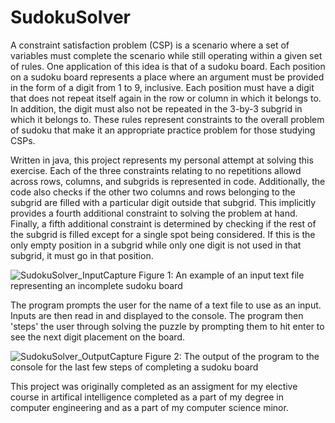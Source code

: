 # SudokuSolver

A constraint satisfaction problem (CSP) is a scenario where a set of 
variables must complete the scenario while still operating within a given
set of rules. One application of this idea is that of a sudoku board. Each 
position on a sudoku board represents a place where an argument must be 
provided in the form of a digit from 1 to 9, inclusive. Each position must 
have a digit that does not repeat itself again in the row or column in which 
it belongs to. In addition, the digit must also not be repeated in the 3-by-3 
subgrid in which it belongs to. These rules represent constraints to the 
overall problem of sudoku that make it an appropriate practice problem for 
those studying CSPs.

Written in java, this project represents my personal attempt at solving this
exercise. Each of the three constraints relating to no repetitions allowd
across rows, columns, and subgrids is represented in code. Additionally,
the code also checks if the other two columns and rows belonging to the
subgrid are filled with a particular digit outside that subgrid. This 
implicitly provides a fourth additional constraint to solving the problem 
at hand. Finally, a fifth additional constraint is determined by checking 
if the rest of the subgrid is filled except for a single spot being 
considered. If this is the only empty position in a subgrid while only 
one digit is not used in that subgrid, it must go in that position.

![SudokuSolver_InputCapture](https://user-images.githubusercontent.com/77171947/104414913-0596c680-553f-11eb-965c-d36f87eaa25a.JPG)
Figure 1: An example of an input text file representing an incomplete sudoku board

The program prompts the user for the name of a text file to use as an input.
Inputs are then read in and displayed to the console. The program then 'steps'
the user through solving the puzzle by prompting them to hit enter to see
the next digit placement on the board.

![SudokuSolver_OutputCapture](https://user-images.githubusercontent.com/77171947/104414916-062f5d00-553f-11eb-9e8f-6a08409c30fa.JPG)
Figure 2: The output of the program to the console for the last few steps of completing a sudoku board

This project was originally completed as an assigment for my elective
course in artifical intelligence completed as a part of my degree
in computer engineering and as a part of my computer science minor.

